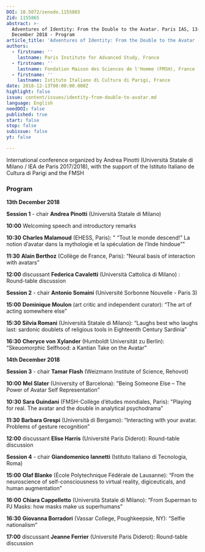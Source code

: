 ```yaml
---
DOI: 10.5072/zenodo.1155865
Zid: 1155865
abstract: >-
  Adventures of Identity: From the Double to the Avatar. Paris IAS, 13-14
  December 2018 - Program
article_title: 'Adventures of Identity: From the Double to the Avatar - Program        '
authors:
  - firstname: ''
    lastname: Paris Institute for Advanced Study, France
  - firstname: ''
    lastname: Fondation Maison des Sciences de l'Homme (FMSH), France
  - firstname: ''
    lastname: Istituto Italiano di Cultura di Parigi, France
date: 2018-12-13T00:00:00.000Z
highlight: false
issue: content/issues/identity-from-double-to-avatar.md
language: English
needDOI: false
published: true
start: false
stop: false
subissue: false
yt: false

---
```


International conference organized by Andrea Pinotti (Università Statale di Milano / IEA de Paris 2017/2018), with the support of the Istituto Italiano de Cultura di Parigi and the FMSH

### Program

**13th December 2018**

**Session 1** - chair **Andrea Pinotti** (Università Statale di Milano)

**10:00**   Welcoming speech and introductory remarks

**10:30**   **Charles Malamoud** (EHESS, Paris): " “Tout le monde descend!” La notion d’avatar dans la mythologie et la spéculation de l’Inde hindoue”"

**11:30**   **Alain Berthoz** (Collège de France, Paris): “Neural basis of interaction with avatars”

**12:00**   discussant **Federica Cavaletti** (Università Cattolica di Milano) : Round-table discussion

**Session 2** - chair **Antonio Somaini** (Université Sorbonne Nouvelle - Paris 3)

**15:00**   **Dominique Moulon** (art critic and independent curator): “The art of acting somewhere else”

**15:30**   **Silvia Romani** (Università Statale di Milano): “Laughs best who laughs last: sardonic doublets of religious tools in Eighteenth Century Sardinia”

**16:30**   **Cheryce von Xylander** (Humboldt Universität zu Berlin): “Skeuomorphic Selfhood: a Kantian Take on the Avatar”

**14th December 2018**

**Session 3** - chair **Tamar Flash** (Weizmann Institute of Science, Rehovot)

**10:00**   **Mel Slater** (University of Barcelona): "Being Someone Else – The Power of Avatar Self Representation”

**10:30**   **Sara Guindani** (FMSH-Collège d’études mondiales, Paris): "Playing for real. The avatar and the double in analytical psychodrama”

**11:30**   **Barbara Grespi** (Università di Bergamo): “Interacting with your avatar. Problems of gesture recognition”

**12:00**   discussant **Elise Harris** (Université Paris Diderot): Round-table discussion

**Session 4** - chair **Giandomenico Iannetti** (Istituto Italiano di Tecnologia, Roma)

**15:00**   **Olaf Blanke** (École Polytechnique Fédérale de Lausanne): “From the neuroscience of self-consciousness to virtual reality, digiceuticals, and human augmentation”

**16:00**   **Chiara Cappelletto** (Università Statale di Milano): “From Superman to PJ Masks: how masks make us superhumans”

**16:30**   **Giovanna Borradori** (Vassar College, Poughkeepsie, NY): “Selfie nationalism”

**17:00**   discussant **Jeanne Ferrier** (Université Paris Diderot): Round-table discussion